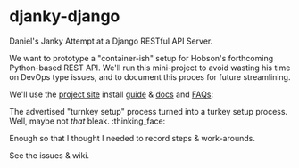 # djanky-django
Daniel's Janky Attempt at a Django RESTful API Server.

We want to prototype a "container-ish" setup for Hobson's forthcoming Python-based REST API. We'll run this mini-project to avoid wasting his time on DevOps type issues, and to document this proces for future streamlining.

We'll use the [project site](https://www.djangoproject.com/) install [guide](https://docs.djangoproject.com/en/2.2/intro/install/) & [docs](https://docs.djangoproject.com/en/2.2/topics/install/) and [FAQs](https://docs.djangoproject.com/en/2.2/faq/install/#faq-python-version-support):

The advertised "turnkey setup" process turned into a turkey setup process.  Well, maybe not _that_ bleak.  :thinking_face:  

Enough so that I thought I needed to record steps & work-arounds. 

See the issues & wiki.
